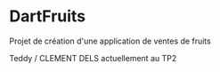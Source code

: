 # DartFruits
Projet de création d'une application de ventes de fruits

Teddy / CLEMENT DELS actuellement au TP2
